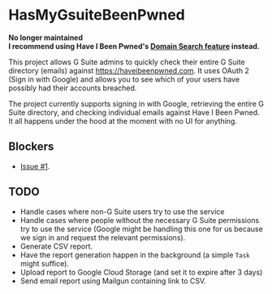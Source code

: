 # HasMyGsuiteBeenPwned

**No longer maintained**   
**I recommend using Have I Been Pwned's [Domain Search feature](https://haveibeenpwned.com/DomainSearch) instead.**

This project allows G Suite admins to quickly check their entire G Suite directory (emails) against https://haveibeenpwned.com.
It uses OAuth 2 (Sign in with Google) and allows you to see which of your users have possibly had their accounts breached.

The project currently supports signing in with Google, retrieving the entire G Suite directory, and checking individual emails against Have I Been Pwned.
It all happens under the hood at the moment with no UI for anything.

## Blockers

* [Issue #1](https://github.com/obahareth/has-my-gsuite-been-pwned/issues/1).

## TODO

* Handle cases where non-G Suite users try to use the service
* Handle cases where people without the necessary G Suite permissions try to use the service (Google might be handling this one for us because we sign in and request the relevant permissions).
* Generate CSV report.
* Have the report generation happen in the background (a simple `Task` might suffice).
* Upload report to Google Cloud Storage (and set it to expire after 3 days)
* Send email report using Mailgun containing link to CSV.

